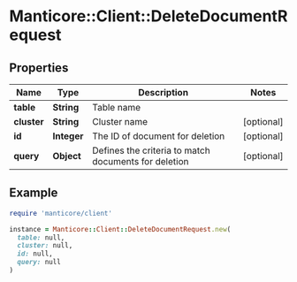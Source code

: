 # Manticore::Client::DeleteDocumentRequest

## Properties

| Name | Type | Description | Notes |
| ---- | ---- | ----------- | ----- |
| **table** | **String** | Table name |  |
| **cluster** | **String** | Cluster name | [optional] |
| **id** | **Integer** | The ID of document for deletion | [optional] |
| **query** | **Object** | Defines the criteria to match documents for deletion | [optional] |

## Example

```ruby
require 'manticore/client'

instance = Manticore::Client::DeleteDocumentRequest.new(
  table: null,
  cluster: null,
  id: null,
  query: null
)
```

